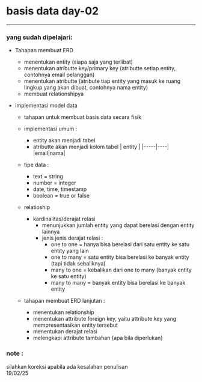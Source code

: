 # basis data day-02

---

### yang sudah dipelajari:  
- Tahapan membuat ERD
    - menentukan entity (siapa saja yang terlibat)
    - menentukan atributte key/primary key (atributte setiap entity, contohnya email pelanggan)
    - menentukan atributte (atribute tiap entity yang masuk ke ruang lingkup yang akan dibuat, contohnya nama entity)
    - membuat relationshipya


- implementasi model data
    - tahapan untuk membuat basis data secara fisik
    - implementasi umum :
        - entity akan menjadi tabel
        - atributte akan menjadi kolom tabel
        |  entity  |
        |-----|----|
        |email|nama|


    - tipe data :
        - text = string
        - number = integer
        - date, time, timestamp
        - boolean = true or false


    - relatioship
        - kardinalitas/derajat relasi
            - menunjukkan jumlah entity yang dapat berelasi dengan entity lainnya 
            - jenis jenis derajat relasi :
                - one to one = hanya bisa berelasi dari satu entity ke satu entity yang lain
                - one to many = satu entity bisa berelasi ke banyak entity (tapi tidak sebaliknya)
                - many to one = kebalikan dari one to many (banyak entity ke satu entity)
                - many to many = banyak entity bisa berelasi ke banyak entity

    
    - tahapan membuat ERD lanjutan :
        - menentukan relationship
        - menentukan attribute foreign key, yaitu attribute key yang mempresentasikan entity tersebut
        - menentukan derajat relasi
        - melengkapi attribute tambahan (apa bila diperlukan)
            
### note :  
silahkan koreksi apabila ada kesalahan penulisan  
19/02/25